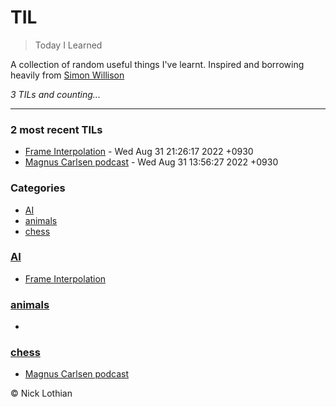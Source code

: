# TIL
> Today I Learned

A collection of random useful things I've learnt. Inspired and borrowing heavily from [Simon Willison](https://til.simonwillison.net/)


_3 TILs and counting..._

---

### 2 most recent TILs

- [Frame Interpolation](AI/Frame_Interpolation_Filmnet.md) - Wed Aug 31 21:26:17 2022 +0930
- [Magnus Carlsen podcast](chess/Magnus_Carlsen_Lex_Fridman_Podcast.md) - Wed Aug 31 13:56:27 2022 +0930

### Categories

- [AI](#AI)
- [animals](#animals)
- [chess](#chess)

### [AI](#AI)
- [Frame Interpolation](AI/Frame_Interpolation_Filmnet.md)

### [animals](#animals)
- [](animals/Links_to_Interesting_Animal_Sound_Datasets.md)

### [chess](#chess)
- [Magnus Carlsen podcast](chess/Magnus_Carlsen_Lex_Fridman_Podcast.md)

© Nick Lothian

